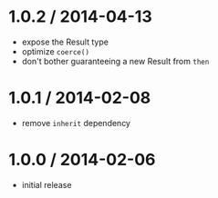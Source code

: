 
1.0.2 / 2014-04-13
==================

 * expose the Result type
 * optimize `coerce()`
 * don't bother guaranteeing a new Result from `then`

1.0.1 / 2014-02-08
==================

 * remove `inherit` dependency

1.0.0 / 2014-02-06
==================

 * initial release